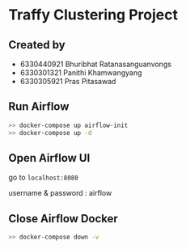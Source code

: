 # Traffy Clustering Project

## Created by

- 6330440921 Bhuribhat Ratanasanguanvongs
- 6330301321 Panithi Khamwangyang
- 6330305921 Pras Pitasawad

## Run Airflow

```sh
>> docker-compose up airflow-init
>> docker-compose up -d
```
## Open Airflow UI

go to `localhost:8080`

username & password : airflow

## Close Airflow Docker

```sh
>> docker-compose down -v
```
